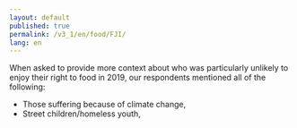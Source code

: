 ```yaml
---
layout: default
published: true
permalink: /v3_1/en/food/FJI/
lang: en
---
```

When asked to provide more context about who was particularly unlikely to enjoy their right to food in 2019, our respondents mentioned all of the following:  

- Those suffering because of climate change, 
- Street children/homeless youth,
